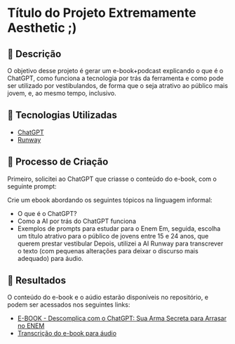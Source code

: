 # Título do Projeto Extremamente Aesthetic ;)

## 📒 Descrição
O objetivo desse projeto é gerar um e-book+podcast explicando o que é o ChatGPT, como funciona a tecnologia por trás da ferramenta e como pode ser utilizado por vestibulandos, de forma que o seja atrativo ao público mais jovem, e, ao mesmo tempo, inclusivo.

## 🤖 Tecnologias Utilizadas
- [ChatGPT](https://chatgpt.com)
- [Runway](https://app.runwayml.com/)

## 🧐 Processo de Criação
Primeiro, solicitei ao ChatGPT que criasse o conteúdo do e-book, com o seguinte prompt: 

Crie um ebook abordando os seguintes tópicos na linguagem informal:
- O que é o ChatGPT?
- Como a AI por trás do ChatGPT funciona
- Exemplos de prompts para estudar para o Enem
Em, seguida, escolha um título atrativo para o público de jovens entre 15 e 24 anos, que querem prestar vestibular
Depois, utilizei a AI Runway para transcrever o texto (com pequenas alterações para deixar o discurso mais adequado) para áudio.

## 🚀 Resultados
O conteúdo do e-book e o aúdio estarão disponíveis no repositório, e podem ser acessados nos seguintes links:
- [E-BOOK - Descomplica com o ChatGPT: Sua Arma Secreta para Arrasar no ENEM](/exemplos/ebook-chatgpt.pdf)
- [Transcrição do e-book para áudio](/lab-natty-or-not/podcast-chatgpt.mp3)

